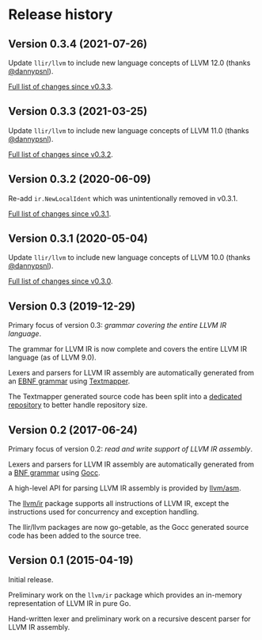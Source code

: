# Release history

## Version 0.3.4 (2021-07-26)

Update `llir/llvm` to include new language concepts of LLVM 12.0 (thanks [@dannypsnl](https://github.com/dannypsnl)).

[Full list of changes since v0.3.3](https://github.com/llir/llvm/compare/v0.3.3...v0.3.4).

## Version 0.3.3 (2021-03-25)

Update `llir/llvm` to include new language concepts of LLVM 11.0 (thanks [@dannypsnl](https://github.com/dannypsnl)).

[Full list of changes since v0.3.2](https://github.com/llir/llvm/compare/v0.3.2...v0.3.3).

## Version 0.3.2 (2020-06-09)

Re-add `ir.NewLocalIdent` which was unintentionally removed in v0.3.1.

[Full list of changes since v0.3.1](https://github.com/llir/llvm/compare/v0.3.1...v0.3.2).

## Version 0.3.1 (2020-05-04)

Update `llir/llvm` to include new language concepts of LLVM 10.0 (thanks [@dannypsnl](https://github.com/dannypsnl)).

[Full list of changes since v0.3.0](https://github.com/llir/llvm/compare/v0.3.0...v0.3.1).

## Version 0.3 (2019-12-29)

Primary focus of version 0.3: *grammar covering the entire LLVM IR language*.

The grammar for LLVM IR is now complete and covers the entire LLVM IR language (as of LLVM 9.0).

Lexers and parsers for LLVM IR assembly are automatically generated from an [EBNF grammar](https://github.com/llir/grammar/blob/master/ll.tm) using [Textmapper](https://github.com/inspirer/textmapper).

The Textmapper generated source code has been split into a [dedicated repository](https://github.com/llir/ll) to better handle repository size.

## Version 0.2 (2017-06-24)

Primary focus of version 0.2: *read and write support of LLVM IR assembly*.

Lexers and parsers for LLVM IR assembly are automatically generated from a [BNF grammar](https://github.com/llir/llvm/blob/28149269dab73cc63915a9c2c6c7b25dbd4db027/asm/internal/ll.bnf) using [Gocc](https://github.com/goccmack/gocc).

A high-level API for parsing LLVM IR assembly is provided by [llvm/asm](https://godoc.org/github.com/llir/llvm/asm).

The [llvm/ir](https://godoc.org/github.com/llir/llvm/ir) package supports all instructions of LLVM IR, except the instructions used for concurrency and exception handling.

The llir/llvm packages are now go-getable, as the Gocc generated source code has been added to the source tree.

## Version 0.1 (2015-04-19)

Initial release.

Preliminary work on the `llvm/ir` package which provides an in-memory representation of LLVM IR in pure Go.

Hand-written lexer and preliminary work on a recursive descent parser for LLVM IR assembly.

